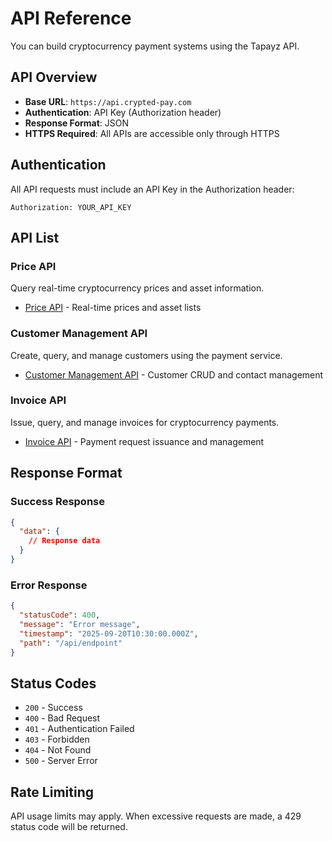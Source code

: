 # API Reference

You can build cryptocurrency payment systems using the Tapayz API.

## API Overview

- **Base URL**: `https://api.crypted-pay.com`
- **Authentication**: API Key (Authorization header)
- **Response Format**: JSON
- **HTTPS Required**: All APIs are accessible only through HTTPS

## Authentication

All API requests must include an API Key in the Authorization header:

```http
Authorization: YOUR_API_KEY
```

## API List

### Price API

Query real-time cryptocurrency prices and asset information.

- [Price API](./price) - Real-time prices and asset lists

### Customer Management API

Create, query, and manage customers using the payment service.

- [Customer Management API](./customer) - Customer CRUD and contact management

### Invoice API

Issue, query, and manage invoices for cryptocurrency payments.

- [Invoice API](./invoice) - Payment request issuance and management

## Response Format

### Success Response

```json
{
  "data": {
    // Response data
  }
}
```

### Error Response

```json
{
  "statusCode": 400,
  "message": "Error message",
  "timestamp": "2025-09-20T10:30:00.000Z",
  "path": "/api/endpoint"
}
```

## Status Codes

- `200` - Success
- `400` - Bad Request
- `401` - Authentication Failed
- `403` - Forbidden
- `404` - Not Found
- `500` - Server Error

## Rate Limiting

API usage limits may apply. When excessive requests are made, a 429 status code will be returned.
